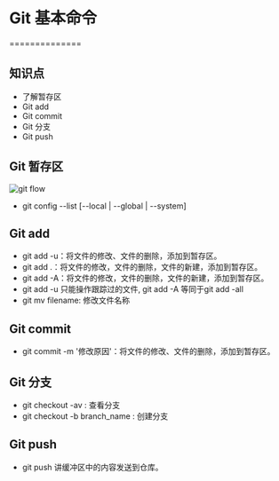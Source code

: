 # Git 基本命令
==============

## 知识点

* 了解暂存区
* Git add 
* Git commit
* Git 分支
* Git push

## Git 暂存区

![git flow](https://cdn-std.dprcdn.net/files/acc_136293/31XpLG)

* git config --list [--local | --global | --system]

## Git add

* git add -u：将文件的修改、文件的删除，添加到暂存区。
* git add .：将文件的修改，文件的删除，文件的新建，添加到暂存区。
* git add -A：将文件的修改，文件的删除，文件的新建，添加到暂存区。
* git add -u 只能操作跟踪过的文件, git add -A 等同于git add -all
* git mv filename: 修改文件名称

## Git commit

* git commit -m '修改原因'：将文件的修改、文件的删除，添加到暂存区。

## Git 分支

* git checkout -av : 查看分支
* git checkout -b branch_name : 创建分支

## Git push

* git push 讲缓冲区中的内容发送到仓库。
